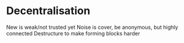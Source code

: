 # Decentralisation


New is weak/not trusted yet
Noise is cover, be anonymous, but highly connected
Destructure to make forming blocks harder